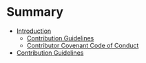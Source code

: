 # Summary

* [Introduction](README.md)
   * [Contribution Guidelines](contributing.md)
   * [Contributor Covenant Code of Conduct](code-of-conduct.md)
* [Contribution Guidelines](contribution_guidelines.md)

